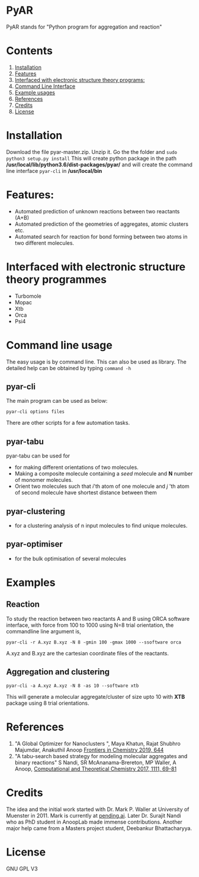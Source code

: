 # PyAR
PyAR stands for "Python program for aggregation and reaction"

# Contents

1.  [Installation](#installation)
1.  [Features](#features)
1.  [Interfaced with electronic structure theory programs:](#interfaced-with-electronic-structure-theory-programmes)
1.  [Command Line Interface](#command-line-usage)
1.  [Example usages](#examples)
1.  [References](#references)
1.  [Credits](#credits)
1.  [License](#license)

# Installation

Download the file pyar-master.zip. Unzip it. Go the the folder and ```sudo python3 setup.py install```
This will create python package in the path **/usr/local/lib/python3.6/dist-packages/pyar/**
and will create the command line interface ```pyar-cli``` in **/usr/local/bin**

# Features:
* Automated prediction of unknown reactions between two reactants (A+B)
* Automated prediction of the geometries of aggregates, atomic clusters etc.
* Automated search for reaction for bond forming between two atoms in two different molecules.


# Interfaced with electronic structure theory programmes
- Turbomole
- Mopac
- Xtb
- Orca
- Psi4

# Command line usage

The easy usage is by command line. This can also be used as library.
The detailed help can be obtained by typing ```command -h```

## pyar-cli
The main program can be used as below:

```
pyar-cli options files
```

There are other scripts for a few automation tasks.

## pyar-tabu
pyar-tabu can be used for
* for making different orientations of two molecules.
* Making a composite molecule containing a _seed_ molecule and __N__ number of monomer molecules.
* Orient two molecules such that _i_'th atom of one molecule and _j_ 'th atom of second molecule have shortest distance 
between them

## pyar-clustering
* for a clustering analysis of n input molecules to find unique molecules. 

## pyar-optimiser
* for the bulk optimisation of several molecules

# Examples

## Reaction

To study the reaction between two reactants A and B using ORCA software interface, with force from 100 to 1000 using N=8 trial orientation, the commandline line argument is,  

```pyar-cli -r A.xyz B.xyz -N 8 -gmin 100 -gmax 1000 --ssoftware orca```

A.xyz and B.xyz are the cartesian coordinate files of the reactants.


## Aggregation and clustering

```pyar-cli -a A.xyz A.xyz -N 8 -as 10 --software xtb```

This will generate a molecular aggregate/cluster of size upto 10 with **XTB** package using 8 trial orientations.

# References

1. "A Global Optimizer for Nanoclusters ", Maya Khatun, Rajat Shubhro Majumdar, Anakuthil Anoop <a href="https://www.frontiersin.org/articles/10.3389/fchem.2019.00644/full">Frontiers in Chemistry 2019, 644</a>
1. "A tabu-search based strategy for modeling molecular aggregates and binary reactions" S Nandi, SR McAnanama-Brereton, MP Waller, A Anoop, <a href="https://www.sciencedirect.com/science/article/pii/S2210271X17301627">Computational and Theoretical Chemistry 2017, 1111, 69-81</a>  

# Credits

The idea and the initial work started with Dr. Mark P. Waller at University of Muenster in 2011. Mark is currently at <a href="http://pending.ai">pending.ai</a>.
Later Dr. Surajit Nandi who as PhD student in AnoopLab made immense contributions.  Another major help came from a Masters project student, Deebankur Bhattacharyya.

# License

GNU GPL V3